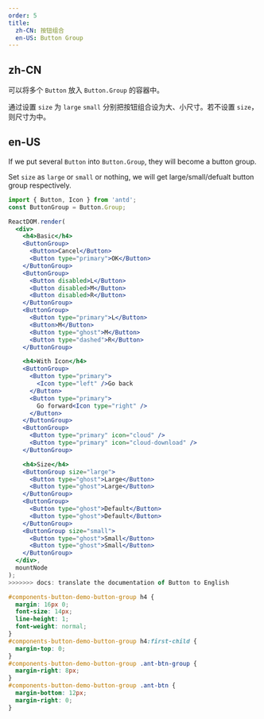 ```yaml
---
order: 5
title:
  zh-CN: 按钮组合
  en-US: Button Group
---
```


## zh-CN

可以将多个 `Button` 放入 `Button.Group` 的容器中。

通过设置 `size` 为 `large` `small` 分别把按钮组合设为大、小尺寸。若不设置 `size`，则尺寸为中。

## en-US

If we put several `Button` into `Button.Group`, they will become a button group.

Set `size` as `large` or `small` or nothing, we will get large/small/defualt button group respectively.

````jsx
import { Button, Icon } from 'antd';
const ButtonGroup = Button.Group;

ReactDOM.render(
  <div>
    <h4>Basic</h4>
    <ButtonGroup>
      <Button>Cancel</Button>
      <Button type="primary">OK</Button>
    </ButtonGroup>
    <ButtonGroup>
      <Button disabled>L</Button>
      <Button disabled>M</Button>
      <Button disabled>R</Button>
    </ButtonGroup>
    <ButtonGroup>
      <Button type="primary">L</Button>
      <Button>M</Button>
      <Button type="ghost">M</Button>
      <Button type="dashed">R</Button>
    </ButtonGroup>

    <h4>With Icon</h4>
    <ButtonGroup>
      <Button type="primary">
        <Icon type="left" />Go back
      </Button>
      <Button type="primary">
        Go forward<Icon type="right" />
      </Button>
    </ButtonGroup>
    <ButtonGroup>
      <Button type="primary" icon="cloud" />
      <Button type="primary" icon="cloud-download" />
    </ButtonGroup>

    <h4>Size</h4>
    <ButtonGroup size="large">
      <Button type="ghost">Large</Button>
      <Button type="ghost">Large</Button>
    </ButtonGroup>
    <ButtonGroup>
      <Button type="ghost">Default</Button>
      <Button type="ghost">Default</Button>
    </ButtonGroup>
    <ButtonGroup size="small">
      <Button type="ghost">Small</Button>
      <Button type="ghost">Small</Button>
    </ButtonGroup>
  </div>,
  mountNode
);
>>>>>>> docs: translate the documentation of Button to English
````

```css
#components-button-demo-button-group h4 {
  margin: 16px 0;
  font-size: 14px;
  line-height: 1;
  font-weight: normal;
}
#components-button-demo-button-group h4:first-child {
  margin-top: 0;
}
#components-button-demo-button-group .ant-btn-group {
  margin-right: 8px;
}
#components-button-demo-button-group .ant-btn {
  margin-bottom: 12px;
  margin-right: 0;
}
```
